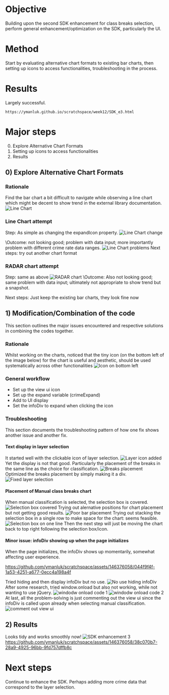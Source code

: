 # Objective 
Building upon the second SDK enhancement for class breaks selection, perform general enhancement/optimization 
on the SDK, particularly the UI.


# Method
Start by evaluating alternative chart formats to existing bar charts, then setting up icons to access functionalities,
troubleshooting in the process. 


# Results
Largely successful.
```
https://ymanluk.github.io/scratchspace/week12/SDK_e3.html
```

# Major steps
0) Explore Alternative Chart Formats
1) Setting up icons to access functionalities
2) Results



## 0) Explore Alternative Chart Formats

### Rationale
Find the bar chart a bit difficult to navigate while observing a line chart which might be decent to show trend
in the external library documentation.
![Line Chart](12_12.png "Line Chart")
### Line Chart attempt
Step: As simple as changing the expandIcon property.
![Line Chart change](12_13.png "Line Chart change")

\Outcome: not looking good; problem with data input; more importantly problem with different crime rate data ranges.
![Line Chart problems](12_14.png "Line Chart problems")
Next steps: try out another chart format
### RADAR chart attempt
Step: same as above
![RADAR chart](12_15.png "RADAR chart")
\Outcome: Also not looking good; same problem with data input; ultimately not appropriate to show trend but a snapshot.

Next steps: Just keep the existing bar charts, they look fine now


## 1) Modification/Combination of the code
This section outlines the major issues encountered and respective solutions in combining the codes together.

### Rationale
Whilst working on the charts, noticed that the tiny icon (on the bottom left of the image below)
 for the chart is useful and aesthetic, should be used systematically across other functionalities 
![Icon on bottom left](12_16.png "Icon on bottom left")

### General workflow
- Set up the view ui icon
- Set up the expand variable (crimeExpand)
- Add to UI display
- Set the infoDiv to expand when clicking the icon

### Troubleshooting
This section documents the troubleshooting pattern of how one fix shows another issue and another fix.
#### Text display in layer selection
It started well with the clickable icon of layer selection. 
![Layer icon added](12_17.png "Layer icon added")
Yet the display is not that good. Particularly the placement of the breaks in the same line as the choice for classification.
![Breaks placement](12_18.png "Breaks placement")
Optimized the breaks placement by simply making it a div.
![Fixed layer selection](12_19.png "Fixed layer selection")
#### Placement of Manual class breaks chart
When manual classification is selected, the selection box is covered.
![Selection box covered](12_20.png "Selection box covered")
Trying out alernative positions for chart placement but not getting good results.
![Poor bar placement](12_21.png "Poor bar placement")
Trying out stacking the selection box in a single row to make space for the chart: seems feasible.
![Selection box on one line](12_22.png "Selection box on one line")
Then the next step will just be moving the chart back to top right following the selection box/icon.

#### Minor issue: infoDiv showing up when the page initializes 
When the page initializes, the infoDiv shows up momentarily, somewhat affecting user experience.


https://github.com/ymanluk/scratchspace/assets/146376058/044f9f4f-1a53-4251-a677-0ecc4a198a4f


Tried hiding and then display infoDiv but no use.
![No use hiding infoDiv](12_23.png "No use hiding infoDiv")
After some research, tried window.onload but also not working, while not wanting to use jQuery.
![windodw onload code 1](12_24.png "windodw onload code 1")
![windodw onload code 2](12_25.png "windodw onload code 2")
At last, all the problem-solving is just commenting out the view ui since the infoDiv is called upon already when selecting manual classification.
![comment out view ui](12_25.png "comment out view ui")


## 2) Results
Looks tidy and works smoothly now!
![SDK enhancement 3](12_26.png "SDK enhancement 3")
https://github.com/ymanluk/scratchspace/assets/146376058/38c070b7-28a9-4925-96bb-9fd757dffb8c


# Next steps
Continue to enhance the SDK. Perhaps adding more crime data that correspond to the layer selection.








